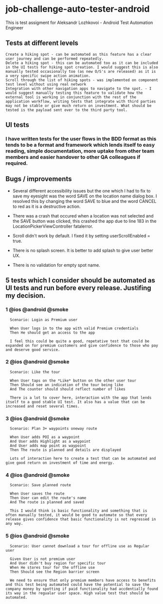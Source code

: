 # job-challenge-auto-tester-android

This is test assigment for Aleksandr Lozhkovoi - Android Test Automation Engineer 

## Tests at different levels

    Create a hiking spot - can be automated as this feature has a clear user journey and can be performed repeatedly. 
    Delete a hiking spot - this can be automated too as it can be included in the UI tests for hiking spot creation. I would suggest this is also manually tested occasionally too (as new O/S's are released) as it is a very specific swipe action animation. 
    Scroll through the list of hiking spots - was implemented on component test level without using real network
    Integration with other navigation apps to navigate to the spot. - I would suggest manually testing this feature to validate how the external tool is working in conjunction with the rest of the application workflow, writing tests that integrate with third parties may not be stable or give much return on investment. What should be tested is the payload sent over to the third party tool. 


## UI tests

### I have written tests for the user flows in the BDD format as this tends to be a format and framework which lends itself to easy reading, simple documentation, more uptake from other team members and easier handover to other QA colleagues if required.


## Bugs / improvements

* Several different accessibility issues but the one which I had to fix to save my eyesight was the word SAVE on the location name dialog box. I resolved this by changing the word SAVE to blue and the word CANCEL to red as it is a destructive action.

* There was a crash that occured when a location was not selected and the SAVE button was clicked, this crashed the app due to line 183 in the LocationPickerViewController fatalerror.

* Scroll didn't work by default. I fixed it by setting userScrollEnabled = true.

* There is no splash screen. It is better to add splash to give user better UX.

* There is no validation for empty spot name. 

## 5 tests which I consider should be automated as UI tests and run before every release. Justifing my decision.

### 1 @ios @android @smoke
      Scenario: Login as Premium user

      When User logs in to the app with valid Premium credentials
      Then He should get an access to the app
      
      I feel this could be quite a good, repetative test that could be expanded on for premium customers and give confidence to those who pay and deserve good service. 

### 2 @ios @android @smoke
      Scenario: Like the tour

      When User taps on the *Like* button on the other user tour
      Then Should see an indication of the tour being like
      And The counter should should reflect number of likes
      
      There is a lot to cover here, interaction with the app that lends itself to a good stable UI test. It also has a value that can be increased and reset several times. 

### 3 @ios @android @smoke
      Scenario: Plan 3+ waypoints oneway route

      When User adds POI as a waypoint
      And User adds Highlight as a waypoint
      And User adds map point as waypoint
      Then The route is planned and details are displayed
      
      Lots of interaction here to create a test that can be automated and give good return on investment of time and energy. 

### 4 @ios @android @smoke
      Scenario: Save planned route

      When User saves the route
      Then User can edit the route's name
      And The route is planned and saved
      
      This I would think is basic functionality and something that is often manually tested, it would be good to automate so that every release gives confidence that basic functionality is not regressed in any way. 

### 5 @ios @android @smoke
      Scenario: User cannot download a tour for offline use as Regular user

      Given User is not premium user 
      And User didn't buy region for specific tour         
      When He stores tour for the offline use
      Then Should see the Region barrier screen
      
      We need to ensure that only premium members have access to benefits and this test being automated could have the potential to save the company money by spotting if paid functionality had accdentially found its way in the regualar user space. High value test that should be automated. 

